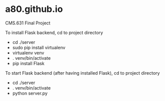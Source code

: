 # a80.github.io
CMS.631 Final Project

To install Flask backend, cd to project directory <br>
<ul>
<li>cd ./server </li>
<li>sudo pip install virtualenv </li>
<li>virtualenv venv </li>
<li>. venv/bin/activate </li>
<li>pip install Flask </li>
</ul>

To start Flask backend (after having installed Flask), cd to project directory<br>
<ul>
<li>cd ./server</li>
<li>. venv/bin/activate</li>
<li>python server.py</li>
</ul>
